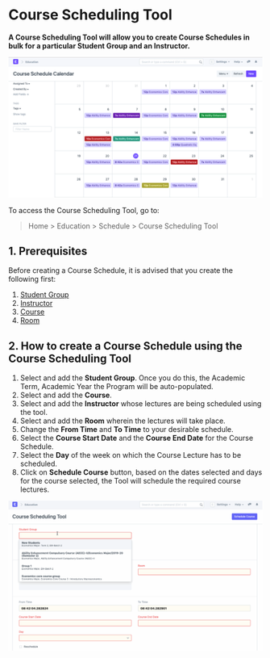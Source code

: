 
# Course Scheduling Tool



**A Course Scheduling Tool will allow you to create Course Schedules in bulk for a particular Student Group and an Instructor.**


![Course Scheduling Tool](/files/education-course-schedule-1.png)


To access the Course Scheduling Tool, go to:



> 
> Home > Education > Schedule > Course Scheduling Tool
> 
> 
> 


## 1. Prerequisites


Before creating a Course Schedule, it is advised that you create the following first:


1. [Student Group](/docs/en/education/student-group)
2. [Instructor](/docs/en/education/instructor)
3. [Course](/docs/en/education/course)
4. [Room](/docs/en/education/room)


## 2. How to create a Course Schedule using the Course Scheduling Tool


1. Select and add the **Student Group**. Once you do this, the Academic Term, Academic Year the Program will be auto-populated.
2. Select and add the **Course**.
3. Select and add the **Instructor** whose lectures are being scheduled using the tool.
4. Select and add the **Room** wherein the lectures will take place.
5. Change the **From Time** and **To Time** to your desirable schedule.
6. Select the **Course Start Date** and the **Course End Date** for the Course Schedule.
7. Select the **Day** of the week on which the Course Lecture has to be scheduled.
8. Click on **Schedule Course** button, based on the dates selected and days for the course selected, the Tool will schedule the required course lectures.


![Course Scheduling Tool](/files/education-course-scheduling-tool.gif)




